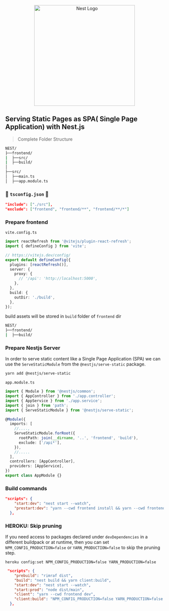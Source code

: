 <p align="center">
  <a href="http://nestjs.com/" target="blank"><img src="https://nestjs.com/img/logo_text.svg" width="320" alt="Nest Logo" /></a>
</p>

## Serving Static Pages as SPA( Single Page Application) with Nest.js

> Complete Folder Structure

```bash
NEST/
├──frontend/
|  ├──src/
|  ├──build/
│
├──src/
│  ├──main.ts
│  ├──app.module.ts
```

### 🌟 `tsconfig.json` 🌟

```json
"include": ["./src"],
"exclude": ["frontend", "frontend/**", "frontend/**/*"]
```

### Prepare frontend

`vite.config.ts`

```typescript
import reactRefresh from '@vitejs/plugin-react-refresh';
import { defineConfig } from 'vite';

// https://vitejs.dev/config/
export default defineConfig({
  plugins: [reactRefresh()],
  server: {
    proxy: {
      // '/api': 'http://localhost:5000',
    },
  },
  build: {
    outDir: './build',
  },
});
```

build assets will be stored in `build` folder of `frontend` dir

```bash
NEST/
├──frontend/
|  ├──build/
```

### Prepare Nestjs Server

In order to serve static content like a Single Page Application (SPA) we can use the `ServeStaticModule` from the `@nestjs/serve-static` package.

```bash
yarn add @nestjs/serve-static
```

`app.module.ts`


```typescript
import { Module } from '@nestjs/common';
import { AppController } from './app.controller';
import { AppService } from './app.service';
import { join } from 'path';
import { ServeStaticModule } from '@nestjs/serve-static';

@Module({
  imports: [
    //....,
    ServeStaticModule.forRoot({
      rootPath: join(__dirname, '..', 'frontend', 'build'),
      exclude: ['/api*'],
    }),
    //.....
  ],
  controllers: [AppController],
  providers: [AppService],
})
export class AppModule {}
```




### Build commands


```json
"scripts": {
    "start:dev": "nest start --watch",
    "prestart:dev": "yarn --cwd frontend install && yarn --cwd frontend build"
  },
```


### HEROKU: Skip pruning

If you need access to packages declared under `devDependencies` in a different buildpack or at runtime, then you can set `NPM_CONFIG_PRODUCTION=false` or `YARN_PRODUCTION=false` to skip the pruning step.

`heroku config:set NPM_CONFIG_PRODUCTION=false YARN_PRODUCTION=false`

```json
 "scripts": {
    "prebuild": "rimraf dist",
    "build": "nest build && yarn client:build",
    "start:dev": "nest start --watch",
    "start:prod": "node dist/main",
    "client": "yarn --cwd frontend dev",
    "client:build": "NPM_CONFIG_PRODUCTION=false YARN_PRODUCTION=false yarn --cwd frontend install && yarn --cwd frontend build"
  },
```